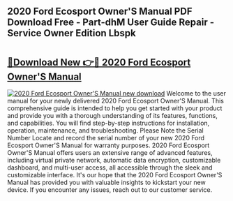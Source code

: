 ## 2020 Ford Ecosport Owner'S Manual PDF Download Free - Part-dhM User Guide Repair - Service Owner Edition Lbspk

# <h2><a href="http://cf12824.oget.top/?id=2020+Ford+Ecosport+Owner%27S+Manual">🔗Download New 👉🔴 2020 Ford Ecosport Owner'S Manual</a></h2>

[![2020 Ford Ecosport Owner'S Manual new download](https://i.imgur.com/5g1atiW.png)](http://cf12824.oget.top/?id=2020+Ford+Ecosport+Owner%27S+Manual)
Welcome to the user manual for your newly delivered 2020 Ford Ecosport Owner'S Manual. This comprehensive guide is intended to help you get started with your product and provide you with a thorough understanding of its features, functions, and capabilities. You will find step-by-step instructions for installation, operation, maintenance, and troubleshooting. Please Note the Serial Number Locate and record the serial number of your new 2020 Ford Ecosport Owner'S Manual for warranty purposes. 2020 Ford Ecosport Owner'S Manual offers users an extensive range of advanced features, including virtual private network, automatic data encryption, customizable dashboard, and multi-user access, all accessible through the sleek and customizable interface. It's our hope that the 2020 Ford Ecosport Owner'S Manual has provided you with valuable insights to kickstart your new device. If you encounter any issues, reach out to our customer service.
